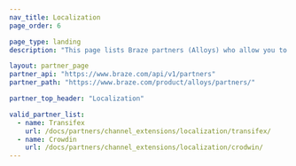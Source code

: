```yaml
---
nav_title: Localization
page_order: 6

page_type: landing
description: "This page lists Braze partners (Alloys) who allow you to use localization data in your messaging campaigns."

layout: partner_page
partner_api: "https://www.braze.com/api/v1/partners"
partner_path: "https://www.braze.com/product/alloys/partners/"

partner_top_header: "Localization"

valid_partner_list:
  - name: Transifex
    url: /docs/partners/channel_extensions/localization/transifex/
  - name: Crowdin
    url: /docs/partners/channel_extensions/localization/crodwin/
---
```

